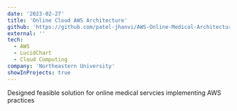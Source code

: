 ```yaml
---
date: '2023-02-27'
title: 'Online Cloud AWS Architecture'
github: 'https://github.com/patel-jhanvi/AWS-Online-Medical-Architecture.git'
external: ''
tech:
  - AWS
  - LucidChart
  - Cloud Computing
company: 'Northeastern University'
showInProjects: true
---
```


Designed feasible solution for online medical servcies implementing AWS practices
